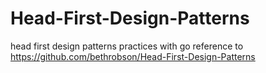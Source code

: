 # Head-First-Design-Patterns
head first design patterns practices with go
reference to https://github.com/bethrobson/Head-First-Design-Patterns
